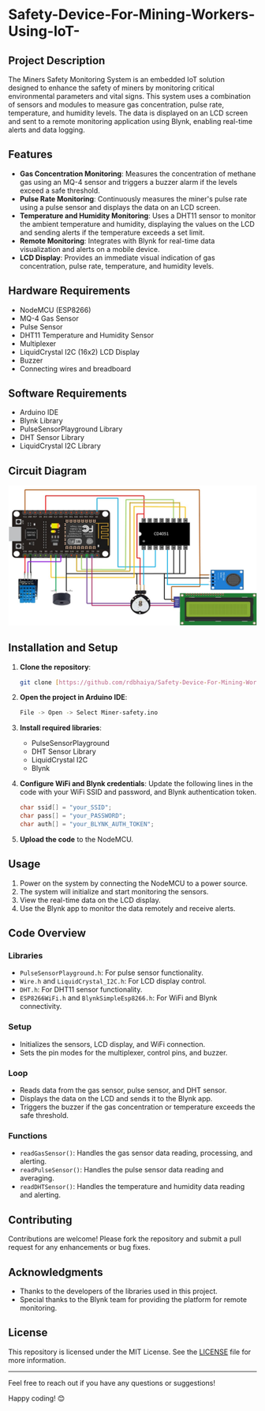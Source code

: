 # Safety-Device-For-Mining-Workers-Using-IoT-


## Project Description

The Miners Safety Monitoring System is an embedded IoT solution designed to enhance the safety of miners by monitoring critical environmental parameters and vital signs. This system uses a combination of sensors and modules to measure gas concentration, pulse rate, temperature, and humidity levels. The data is displayed on an LCD screen and sent to a remote monitoring application using Blynk, enabling real-time alerts and data logging.

## Features

- **Gas Concentration Monitoring**: Measures the concentration of methane gas using an MQ-4 sensor and triggers a buzzer alarm if the levels exceed a safe threshold.
- **Pulse Rate Monitoring**: Continuously measures the miner's pulse rate using a pulse sensor and displays the data on an LCD screen.
- **Temperature and Humidity Monitoring**: Uses a DHT11 sensor to monitor the ambient temperature and humidity, displaying the values on the LCD and sending alerts if the temperature exceeds a set limit.
- **Remote Monitoring**: Integrates with Blynk for real-time data visualization and alerts on a mobile device.
- **LCD Display**: Provides an immediate visual indication of gas concentration, pulse rate, temperature, and humidity levels.

## Hardware Requirements

- NodeMCU (ESP8266)
- MQ-4 Gas Sensor
- Pulse Sensor
- DHT11 Temperature and Humidity Sensor
- Multiplexer
- LiquidCrystal I2C (16x2) LCD Display
- Buzzer
- Connecting wires and breadboard

## Software Requirements

- Arduino IDE
- Blynk Library
- PulseSensorPlayground Library
- DHT Sensor Library
- LiquidCrystal I2C Library

## Circuit Diagram

![Circuit Diagram](Circuit.jpg)

## Installation and Setup

1. **Clone the repository**:
    ```sh
    git clone [https://github.com/rdbhaiya/Safety-Device-For-Mining-Workers-Using-IoT.git](https://github.com/rdbhaiya/Safety-Device-For-Mining-Workers-Using-IoT-.git)
    ```

2. **Open the project in Arduino IDE**:
    ```sh
    File -> Open -> Select Miner-safety.ino
    ```

3. **Install required libraries**:
    - PulseSensorPlayground
    - DHT Sensor Library
    - LiquidCrystal I2C
    - Blynk

4. **Configure WiFi and Blynk credentials**:
    Update the following lines in the code with your WiFi SSID and password, and Blynk authentication token.
    ```cpp
    char ssid[] = "your_SSID";
    char pass[] = "your_PASSWORD";
    char auth[] = "your_BLYNK_AUTH_TOKEN";
    ```

5. **Upload the code** to the NodeMCU.

## Usage

1. Power on the system by connecting the NodeMCU to a power source.
2. The system will initialize and start monitoring the sensors.
3. View the real-time data on the LCD display.
4. Use the Blynk app to monitor the data remotely and receive alerts.

## Code Overview

### Libraries

- `PulseSensorPlayground.h`: For pulse sensor functionality.
- `Wire.h` and `LiquidCrystal_I2C.h`: For LCD display control.
- `DHT.h`: For DHT11 sensor functionality.
- `ESP8266WiFi.h` and `BlynkSimpleEsp8266.h`: For WiFi and Blynk connectivity.

### Setup

- Initializes the sensors, LCD display, and WiFi connection.
- Sets the pin modes for the multiplexer, control pins, and buzzer.

### Loop

- Reads data from the gas sensor, pulse sensor, and DHT sensor.
- Displays the data on the LCD and sends it to the Blynk app.
- Triggers the buzzer if the gas concentration or temperature exceeds the safe threshold.

### Functions

- `readGasSensor()`: Handles the gas sensor data reading, processing, and alerting.
- `readPulseSensor()`: Handles the pulse sensor data reading and averaging.
- `readDHTSensor()`: Handles the temperature and humidity data reading and alerting.

## Contributing

Contributions are welcome! Please fork the repository and submit a pull request for any enhancements or bug fixes.


## Acknowledgments

- Thanks to the developers of the libraries used in this project.
- Special thanks to the Blynk team for providing the platform for remote monitoring.

## License

This repository is licensed under the MIT License. See the [LICENSE](LICENSE) file for more information.

---

Feel free to reach out if you have any questions or suggestions!

Happy coding! 😊

